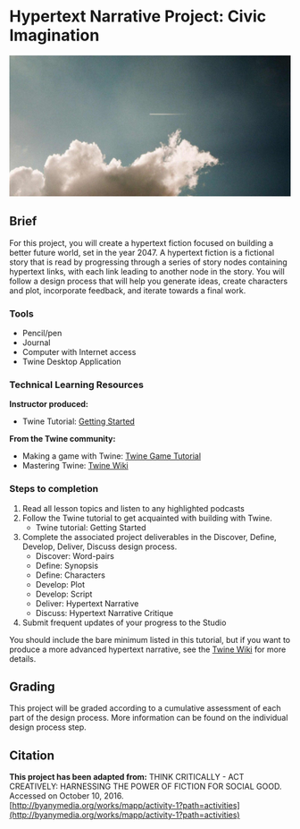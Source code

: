 # Hypertext Narrative Project: Civic Imagination

![Photo of clouds and an airplane contrail](/assets/1500.jpg)

## Brief

For this project, you will create a hypertext fiction focused on building a better future world, set in the year 2047. A hypertext fiction is a fictional story that is read by progressing through a series of story nodes containing hypertext links, with each link leading to another node in the story. You will follow a design process that will help you generate ideas, create characters and plot, incorporate feedback, and iterate towards a final work.

### Tools

* Pencil/pen
* Journal
* Computer with Internet access
* Twine Desktop Application

### Technical Learning Resources

**Instructor produced:**

* Twine Tutorial: [Getting Started](/topics/twine-tutorial-getting-started.md)

**From the Twine community:**

* Making a game with Twine: [Twine Game Tutorial](http://www.auntiepixelante.com/twine/)
* Mastering Twine: [Twine Wiki](http://twinery.org/wiki/twine2:guide)

### Steps to completion

1. Read all lesson topics and listen to any highlighted podcasts
2. Follow the Twine tutorial to get acquainted with building with Twine.
   * Twine tutorial: Getting Started
3. Complete the associated project deliverables in the Discover, Define, Develop, Deliver, Discuss design process.
   * Discover: Word-pairs
   * Define: Synopsis
   * Define: Characters
   * Develop: Plot
   * Develop: Script
   * Deliver: Hypertext Narrative
   * Discuss: Hypertext Narrative Critique
4. Submit frequent updates of your progress to the Studio

You should include the bare minimum listed in this tutorial, but if you want to produce a more advanced hypertext narrative, see the [Twine Wiki](http://twinery.org/wiki/twine2:guide) for more details.

## Grading

This project will be graded according to a cumulative assessment of each part of the design process. More information can be found on the individual design process step.

## Citation

**This project has been adapted from:** THINK CRITICALLY - ACT CREATIVELY: HARNESSING THE POWER OF FICTION FOR SOCIAL GOOD. Accessed on October 10, 2016. [http://byanymedia.org/works/mapp/activity-1?path=activities](http://byanymedia.org/works/mapp/activity-1?path=activities)

